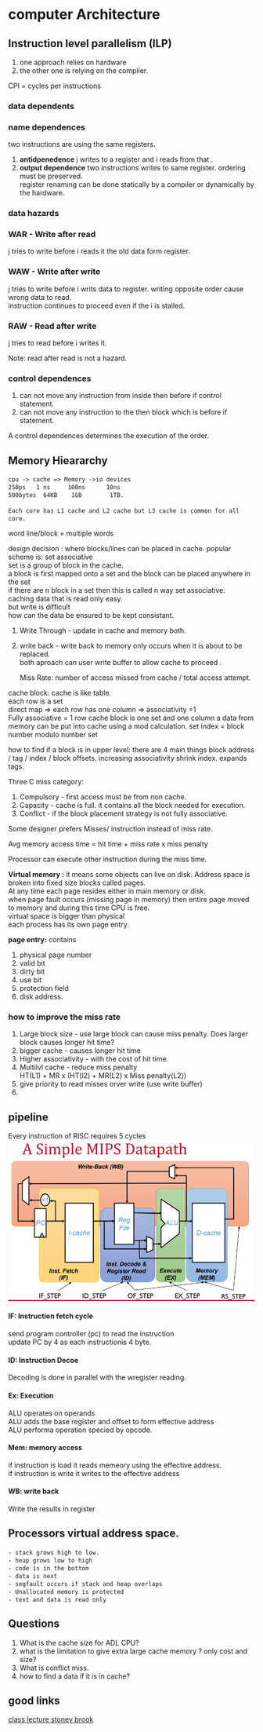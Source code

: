 # computer Architecture  

## Instruction level parallelism (ILP)  
1. one approach relies on hardware  
2. the other one is relying on the compiler.  

CPI = cycles per instructions  

### data dependents  

### name dependences  

two instructions are using the same registers.  
1. **antidpenedence**  j writes to a register and i reads from that . 
1. **output dependence** two instructions writes to same register. ordering must be preserved.  
register renaming can be done statically by a compiler or dynamically by the hardware.  



### data hazards  

### WAR - Write after read  
j tries to write before i reads it the old data form register.  

### WAW - Write after write  
j tries to write before i writs data to register. writing opposite order cause wrong data to read.  
instruction continues to proceed even if the i is stalled. 

### RAW - Read after write  
j tries to read before i writes it. 

Note: read after read is not a hazard.  

### control dependences  
1. can not move any instruction from inside then before if control statement. 
2. can not move any instruction to the then block which is before if statement. 

A control dependences determines the execution of the order. 
## Memory Hieararchy

	cpu -> cache => Memory ->io devices
	250ps   1 ns     100ns      10ns
	500bytes  64KB    1GB        1TB. 

	Each core has L1 cache and L2 cache but L3 cache is common for all core. 
	
word
line/block = multiple words  


design decision : where blocks/lines can be placed in cache. 
	popular scheme is: set associative   
	set is a group of block in the cache.  
	a block is first mapped onto a set and the block can be placed anywhere in the set  
	if there are n block in a set then this is called n way set associative.  
	caching data that is read only easy.  
	but write is difficult  
		how can the data be ensured to be kept consistant.  
1. Write Through - update in cache and memory both.  
1. write back - write back to memory only occurs when it is about to be replaced.  
		both aproach can user write buffer to allow cache to proceed .  

	Miss Rate: 
	number of access missed from cache / total access attempt. 

cache block: 
	cache is like table.  
	each row is a set  
	direct map => each row has one column => associativity =1  
	Fully associative = 1 row 
	cache block is one set and one column
	a data from memory can be put into cache using a mod calculation. 
	set index = block number modulo number set

how to find if a block is in upper level: 
	there are 4 main things block address / tag / index / block offsets. 
	increasing associativity shrink index. expands tags. 
	

Three C miss category:  
1. Compulsory - first access must be from non cache.  
1. Capacity - cache is full. it contains all the block needed for execution.  
1. Conflict - if the block placement strategy is not fully associative.  

Some designer prefers Misses/ instruction  instead of miss rate.  

Avg memory access time = hit time + miss rate x miss penalty  

Processor can execute other instruction during the miss time.  

**Virtual memory :** it means some objects can live on disk. Address space is broken into fixed size blocks called pages.  
At any time each page resides either in main memory or disk.  
when page fault occurs (missing page in memory) then entire page moved to memory and during this time CPU is free.  
virtual space is bigger than physical  
each process has its own page entry.  

**page entry:** contains  
1. physical page number  
2. valid bit  
3. dirty bit  
4. use bit  
5. protection field  
6. disk address.  

### how to improve the miss rate  

1. Large block size - use large block can cause miss penalty. Does larger block causes longer hit time?  
1. bigger cache - causes longer hit time  
1. Higher associativity - with the cost of hit time.  
1. Multilvl cache - reduce miss penalty  
	HT(L1) + MR x (HT(l2) + MR(L2) x Miss penalty(L2))  
1. give priority to read misses orver write (use write buffer)  
1.


## pipeline  

Every instruction of RISC requires 5 cycles  
![pipeline data path flow](pipeline_datapath.PNG)  

#### IF: Instruction fetch cycle  

send program controller (pc) to read the instruction  
update PC by 4 as each instructionis 4 byte.  

#### ID: Instruction Decoe   

Decoding is done in parallel with the wregister reading.  

#### Ex: Execution  

ALU operates on operands  
ALU adds the base register and offset to form effective address  
ALU performa operation specied by opcode.  

#### Mem: memory access  

if instruction is load it reads memeory using the effective address.  
if instruction is write it writes to the effective address  

#### WB: write back  

Write the results in register

## Processors virtual address space.  

	- stack grows high to low.  
	- heap grows low to high  
	- code is in the bottom  
	- data is next  
	- segfault occurs if stack and heap overlaps  
	- Unallocated memory is protected  
	- text and data is read only  
	

## Questions  

1. What is the cache size for ADL CPU?  
1. what is the limitation to give extra large cache memory ? only cost and size?  
1. What is conflict miss.  
1. how to find a data if it is in cache?  


## good links

[class lecture stoney brook](https://compas.cs.stonybrook.edu/~nhonarmand/courses/sp16/cse502/slides/)  
